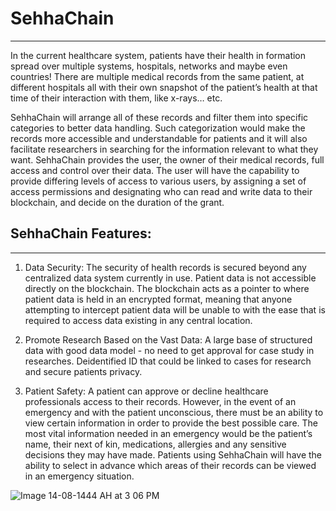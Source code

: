 # SehhaChain
***
In the current healthcare system, patients have their health in formation spread over multiple systems, hospitals, networks and maybe even countries!
There are multiple medical records from the same patient, at different hospitals all with their own snapshot of the patient’s health at that time of their interaction with them, like x-rays… etc.

SehhaChain will arrange all of these records and filter them into specific categories to better data handling. Such categorization would make the records more accessible and understandable for patients and it will also facilitate researchers in searching for the information relevant to what they want.
SehhaChain provides the user, the owner of their medical records, full access and control over their data.
The user will have the capability to provide differing levels of access to various users, by assigning a set of access permissions and designating who can read and write data to their blockchain, and decide on the duration of the grant.


## SehhaChain Features:
***
1. Data Security:
The security of health records is secured beyond any centralized data system currently in use. Patient data is not accessible directly on the blockchain.
The blockchain acts as a pointer to where patient data is held in an encrypted format, meaning that anyone attempting to intercept patient data will be unable to with the ease that is required to access data existing in any central location.

2. Promote Research Based on the Vast Data:
 A large base of structured data with good data model - no need to get approval for case study in researches.
 Deidentified ID that could be linked to cases for research and secure patients privacy.
 
 3. Patient Safety:
 A patient can approve or decline healthcare professionals access to their records. However, in the event of an emergency and with the patient unconscious, there must be an ability to view certain information in order to provide the best possible care.
 The most vital information needed in an emergency would be the patient’s name, their next of kin, medications, allergies and any sensitive decisions they may have made. Patients using SehhaChain will have the ability to select in advance which areas of their records can be viewed in an emergency situation.
 
 


 ![Image 14-08-1444 AH at 3 06 PM](https://user-images.githubusercontent.com/116710231/223105978-833ef5ca-a13a-4c2f-9f6e-6cd1d863306d.jpg)



